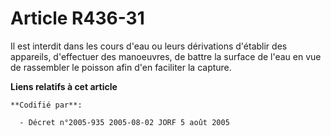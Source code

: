 # Article R436-31

Il est interdit dans les cours d'eau ou leurs dérivations d'établir des appareils, d'effectuer des manoeuvres, de battre la
surface de l'eau en vue de rassembler le poisson afin d'en faciliter la capture.

**Liens relatifs à cet article**

	**Codifié par**:

	  - Décret n°2005-935 2005-08-02 JORF 5 août 2005
